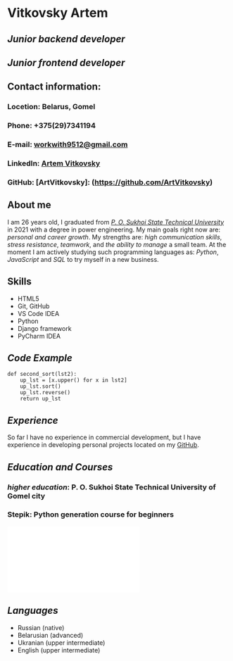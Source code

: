 # **Vitkovsky Artem** #
## *Junior backend developer*
## *Junior frontend developer* 



## **Contact information:**
### **Locetion**: Belarus, Gomel
### **Phone**: +375(29)7341194
### **E-mail**: workwith9512@gmail.com
### **LinkedIn**: [Artem Vitkovsky](https://www.linkedin.com/in/artem-vitkovsky-b19604253)
### **GitHub**: [ArtVitkovsky]: (https://github.com/ArtVitkovsky)



## **About me**
I am 26 years old, I graduated from *[P. O. Sukhoi State Technical University](https://www.gstu.by/)* in 2021 with a degree in power engineering. My main goals right now are: *personal and career growth*. My strengths are: *high communication skills*, *stress resistance*, *teamwork*, and *the ability to manage* a small team. At the moment I am actively studying such programming languages as: *Python*, *JavaScript* and *SQL* to try myself in a new business.



## **Skills**
+ HTML5
+ Git, GitHub
+ VS Code IDEA
+ Python
+ Django framework
+ PyCharm IDEA



## *Code Example*
```
def second_sort(lst2):
    up_lst = [x.upper() for x in lst2]
    up_lst.sort()
    up_lst.reverse()
    return up_lst
```



## *Experience*
So far I have no experience in commercial development, but I have experience in developing personal projects located on my [GitHub](https://github.com/ArtVitkovsky).



## *Education and Courses*
### *higher education*: P. O. Sukhoi State Technical University of Gomel city 
### **Stepik**: Python generation course for beginners
![Stepik](stepik-certificate-58852-918a6a1.pdf)



## *Languages*
* Russian (native)
* Belarusian (advanced)
* Ukranian (upper intermediate)
* English (upper intermediate)